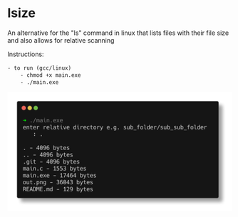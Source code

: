 # lsize
An alternative for the "ls" command in linux that lists files with their file size and also allows for relative scanning

Instructions:

    - to run (gcc/linux)
        - chmod +x main.exe
        - ./main.exe

<center>
<img src="out.png" alt="output" width="550"/>
</center>